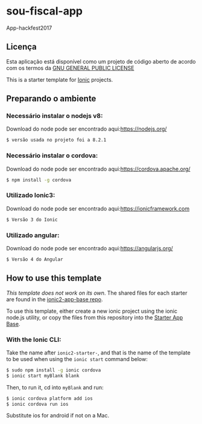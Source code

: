 # sou-fiscal-app
App-hackfest2017

## Licença
Esta aplicação está disponível como um projeto de código aberto de acordo com os termos da [GNU GENERAL PUBLIC LICENSE](https://github.com/ajeremias/soufiscal/blob/master/LICENSE)

This is a starter template for [Ionic](http://ionicframework.com/docs/) projects.

## Preparando o ambiente
### Necessário instalar o nodejs v8:

Download do node pode ser encontrado aqui:https://nodejs.org/

```bash
$ versão usada no projeto foi a 8.2.1
```
### Necessário instalar o cordova:

Download do node pode ser encontrado aqui:https://cordova.apache.org/

```bash
$ npm install -g cordova
```
### Utilizado Ionic3:

Download do node pode ser encontrado aqui:https://ionicframework.com

```bash
$ Versão 3 do Ionic
```
### Utilizado angular:

Download do node pode ser encontrado aqui:https://angularjs.org/

```bash
$ Versão 4 do Angular
```

## How to use this template

*This template does not work on its own*. The shared files for each starter are found in the [ionic2-app-base repo](https://github.com/ionic-team/ionic2-app-base).

To use this template, either create a new ionic project using the ionic node.js utility, or copy the files from this repository into the [Starter App Base](https://github.com/ionic-team/ionic2-app-base).

### With the Ionic CLI:

Take the name after `ionic2-starter-`, and that is the name of the template to be used when using the `ionic start` command below:

```bash
$ sudo npm install -g ionic cordova
$ ionic start myBlank blank
```

Then, to run it, cd into `myBlank` and run:

```bash
$ ionic cordova platform add ios
$ ionic cordova run ios
```

Substitute ios for android if not on a Mac.

